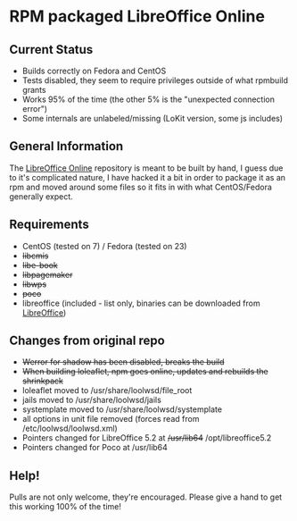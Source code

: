 # RPM packaged LibreOffice Online

## Current Status
* Builds correctly on Fedora and CentOS
* Tests disabled, they seem to require privileges outside of what rpmbuild grants
* Works 95% of the time (the other 5% is the "unexpected connection error")
* Some internals are unlabeled/missing (LoKit version, some js includes)

## General Information
The [LibreOffice Online](https://github.com/LibreOffice/online) repository is meant to be built by hand, I guess due to it's complicated nature, I have hacked it a bit in order to package it as an rpm and moved around some files so it fits in with what CentOS/Fedora generally expect.

## Requirements
* CentOS (tested on 7) / Fedora (tested on 23)
* ~~libcmis~~
* ~~libe-book~~
* ~~libpagemaker~~
* ~~libwps~~
* ~~poco~~
* libreoffice (included - list only, binaries can be downloaded from [LibreOffice](http://download.documentfoundation.org/libreoffice/stable/5.2.0/rpm/x86_64/))

## Changes from original repo
* ~~Werror for shadow has been disabled, breaks the build~~
* ~~When building loleaflet, npm goes online, updates and rebuilds the shrinkpack~~
* loleaflet moved to /usr/share/loolwsd/file_root
* jails moved to /usr/share/loolwsd/jails
* systemplate moved to /usr/share/loolwsd/systemplate
* all options in unit file removed (forces read from /etc/loolwsd/loolwsd.xml)
* Pointers changed for LibreOffice 5.2 at ~~/usr/lib64~~ /opt/libreoffice5.2
* Pointers changed for Poco at /usr/lib64

## Help!
Pulls are not only welcome, they're encouraged. Please give a hand to get this working 100% of the time!
